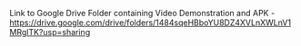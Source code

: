 Link to Google Drive Folder containing Video Demonstration and APK - https://drive.google.com/drive/folders/1484sqeHBboYU8DZ4XVLnXWLnV1MRglTK?usp=sharing
